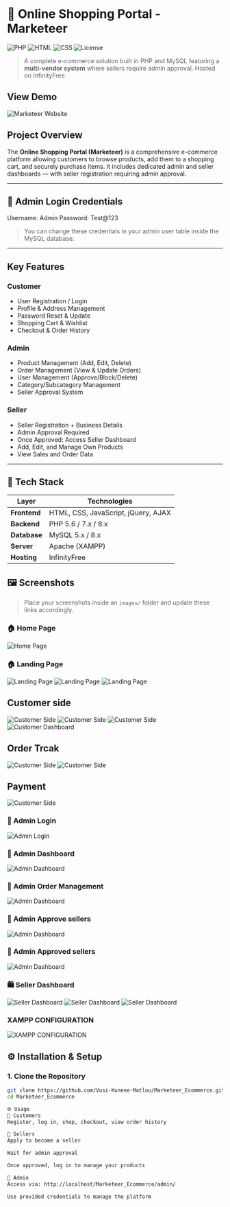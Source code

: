# 🛒 Online Shopping Portal - Marketeer

![PHP](https://img.shields.io/badge/PHP-5.6%20%7C%207.x%20%7C%208.x-blue)
![HTML](https://img.shields.io/badge/HTML-5-orange)
![CSS](https://img.shields.io/badge/CSS-3-blue)
![License](https://img.shields.io/badge/license-Custom-lightgrey)

> A complete e-commerce solution built in PHP and MySQL featuring a **multi-vendor system** where sellers require admin approval. Hosted on InfinityFree.

## View Demo
![Marketeer Website](https://marketeer.42web.io/)

##  Project Overview

The **Online Shopping Portal (Marketeer)** is a comprehensive e-commerce platform allowing customers to browse products, add them to a shopping cart, and securely purchase items. It includes dedicated admin and seller dashboards — with seller registration requiring admin approval.

---

## 🔐 Admin Login Credentials
Username: Admin
Password: Test@123


> You can change these credentials in your admin user table inside the MySQL database.

---

## Key Features

### Customer
- User Registration / Login
- Profile & Address Management
- Password Reset & Update
- Shopping Cart & Wishlist
- Checkout & Order History

### Admin
- Product Management (Add, Edit, Delete)
- Order Management (View & Update Orders)
- User Management (Approve/Block/Delete)
- Category/Subcategory Management
- Seller Approval System

###  Seller
- Seller Registration + Business Details
- Admin Approval Required
- Once Approved: Access Seller Dashboard
- Add, Edit, and Manage Own Products
- View Sales and Order Data

---

## 🧪 Tech Stack

| Layer       | Technologies                        |
|-------------|-------------------------------------|
| **Frontend** | HTML, CSS, JavaScript, jQuery, AJAX |
| **Backend**  | PHP 5.6 / 7.x / 8.x                |
| **Database** | MySQL 5.x / 8.x                    |
| **Server**   | Apache (XAMPP)                     |
| **Hosting**  | InfinityFree                       |


## 🖼️ Screenshots

> Place your screenshots inside an `images/` folder and update these links accordingly.

### 🏠 Home Page
![Home Page](images/homepage.png)

### 🏠 Landing Page
![Landing Page](images/landingpagecustomers.png)
![Landing Page](images/landingpagecustomers1.png)
![Landing Page](images/landingpagecustomers2.png)

## Customer side
![Customer Side](images/checkout.png)
![Customer Side](images/address.png)
![Customer Side](images/customerlogin.png)
![Customer Dashboard](images/address.png)

## Order Trcak
![Customer Side](images/ordertrack.png)
![Customer Side](images/ordercomplete.png)

## Payment
![Customer Side](images/payement.png)

### 🔐 Admin Login
![Admin Login](images/adminlogin.png)

### 🔐 Admin Dashboard
![Admin Dashboard](images/admindashboard.png)

### 🔐 Admin Order Management
![Admin Dashboard](images/adminordermanagement.png)

### 🔐 Admin Approve sellers
![Admin Dashboard](images/approvesellers.png)

### 🔐 Admin Approved sellers
![Admin Dashboard](images/approvedsellers.png)


### 🛍️ Seller Dashboard
![Seller Dashboard](images/sellers.png)
![Seller Dashboard](images/sellerslogin.png)
![Seller Dashboard](images/sellersdashboard.png)

### XAMPP CONFIGURATION
![XAMPP CONFIGURATION](images/xampp.png)


## ⚙️ Installation & Setup

### 1. Clone the Repository

```bash
git clone https://github.com/Vusi-Kunene-Matlou/Marketeer_Ecommerce.git
cd Marketeer_Ecommerce

🌐 Usage
👤 Customers
Register, log in, shop, checkout, view order history

🧑 Sellers
Apply to become a seller

Wait for admin approval

Once approved, log in to manage your products

👑 Admin
Access via: http://localhost/Marketeer_Ecommerce/admin/

Use provided credentials to manage the platform


